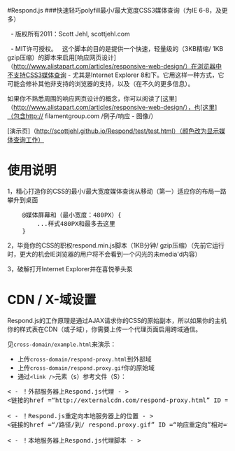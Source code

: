 #Respond.js
###快速轻巧polyfill最小/最大宽度CSS3媒体查询（为IE 6-8，及更多）

  - 版权所有2011：Scott Jehl, scottjehl.com

  - MIT许可授权。
 
这个脚本的目的是提供一个快速，轻量级的（3KB精缩/ 1KB gzip压缩）的脚本来启用[响应网页设计]（http://www.alistapart.com/articles/responsive-web-design/）在浏览器中不支持CSS3媒体查询 - 尤其是Internet Explorer 8和下。它用这样一种方式，它可能会修补其他非支持的浏览器的支持，以及（在不久的更多信息）。

如果你不熟悉周围的响应网页设计的概念，你可以阅读了[这里]（http://www.alistapart.com/articles/responsive-web-design/），也[这里]（包含http:// filamentgroup.com /例子/响应 - 图像/）

[演示页]（http://scottjehl.github.io/Respond/test/test.html）（颜色改为显示媒体查询工作）


使用说明
======

1，精心打造你的CSS的最小/最大宽度媒体查询从移动（第一）适应你的布局一路攀升到桌面


<PRE>
    @媒体屏幕和（最小宽度：480PX）{
        ...样式480PX和最多去这里
    }
</PRE>

2，毕竟你的CSS的职权respond.min.js脚本（1KB分钟/ gzip压缩）（先前它运行时，更大的机会IE浏览器的用户将不会看到一个闪光的未media'd内容）

3，破解打开Internet Explorer并在喜悦拳头泵


CDN / X-域设置
======

Respond.js的工作原理是通过AJAX请求你的CSS的原始副本，所以如果你的主机你的样式表在CDN（或子域），你需要上传一个代理页面启用跨域通信。

见`cross-domain/example.html`来演示：

- 上传`cross-domain/respond-proxy.html`到外部域
- 上传`cross-domain/respond.proxy.gif`你的原始域
- 通过`<link />`元素（s）参考文件（S）：

<PRE>
< - ！外部服务器上Respond.js代理 - >
<链接的href =“htt​​p://externalcdn.com/respond-proxy.html” ID =“响应代理”相对=“响应代理” />

< - ！Respond.js重定向本地服务器上的位置 - >
<链接的href =“/路径/到/ respond.proxy.gif” ID =“响应重定向”相对=“响应重定向” />

< - ！本地服务器上Respond.js代理脚本 - >
<script src="/path/to/respond.proxy.js"> </ SCRIPT>
</预>

如果你有问题的跨域设置，确保响应，proxy.html没有附加了查询字符串。

注：非常非常感谢@ doctyper在跨域代理的贡献！


支持与注意事项
======

一些注意事项要牢记：

- 这个脚本的重点是故意很窄：只有最小宽度和最大宽度媒体查询和所有的媒体类型（屏幕，打印等）将被转换为不支持的浏览器。我想保持简单的文件大小，维护和性能，所以我故意限制支持是必不可少的构建（手机优先）响应式设计的查询。在未来，我可以返工的事情有点包括钩修补，在其他媒体查询功能 - 敬请期待！

- 浏览器的原生支持CSS3媒体查询是选择出尽可能快地运行该脚本。在测试的支持，其他所有浏览器都受到一个快速测试，以确定它们是否支持媒体查询，或不进行运行脚本之前。这个测试是现在分别包括顶部，并使用window.matchMedia polyfill这里找到：https://github.com/paulirish/matchMedia.js。如果您已经通过Modernizr的或以其他方式包括本polyfill，随时删除该部分。

- 此脚本依赖于没有其他脚本或框架（除了包含matchMedia polyfill），并针对移动传输优化（〜1kb的总文件大小分钟/ gzip格式）

- 正如你可能已经猜到，这个实现是在问候CSS的解析规则相当愚蠢的。这是一件好事，因为这允许它运行非常快，但它的松动也可能会导致意外行为。例如：如果您奉上全媒体查询，在注释中拟禁用其规则，你可能会发现，这些规则将结束在非媒体查询支持的浏览器启用。

- Respond.js不分析通过CSS的@ import引用，也不会与风格元素中的媒体查询的工作，因为这些样式不能被重新请求进行解析。

- 由于安全限制，有些浏览器可能不允许该脚本工作的文件:/ /网址（因为它使用xmlHttpRequest的）。在Web服务器上运行它。

- 如果包括MQ特定样式的CSS文件的请求
  后面的重定向，Respond.js会默默的失败。 CSS文件应
响应一个200状态。

- 目前，媒体上的链接元素的属性都支持，但前提是链接的样式表中不包含媒体查询。如果它包含的查询，媒体属性将被忽略，内部查询将正常解析。换句话说，@在CSS优先采取媒体陈述。

- 据报道，如果CSS文件编码为UTF-8字节顺序标记（BOM），他们不会与Respond.js在IE7或IE8的工作。注意到在问题＃97

- 警告：包括媒体查询中的@ font-face规则会导致IE7和IE8加载过程中挂起。要解决这个问题，在敞开的地方的@ font-face规则，作为同级其他媒体查询。

- 如果您有引用超过32个样式表，IE浏览器会抛出一个错误，'无效的过程调用或参数`。串连你的CSS和问题应该消失。

- 不支持萨斯/ SCSS源地图; `@媒体萨斯 - 调试信息'将打破respond.js。注意到问题[＃148]（https://github.com/scottjehl/Respond/issues/148）

- Internet Explorer 9的支持CSS3媒体查询，但不是框架内，当包含媒体查询的CSS是在外部文件中（这似乎是在IE9中的错误 - 见http://stackoverflow.com/questions/10316247/media-查询 - 失败 - 内 - IE9-IFRAME）。看到这犯了修复，如果你有这个问题。 https://github.com/NewSignature/Respond/commit/1c86c66075f0a2099451eb426702fc3540d2e603

- 嵌套媒体查询不支持


怎样的工作？
======
基本上，脚本循环遍历页面中引用的CSS和运行在其内容的正则表达式或两个找媒体查询和CSS及其相关的块。在Internet Explorer中，样式表的内容是无法检索其预解析状态（在IE浏览器8 - ，表示其媒体查询是从文本中删除），所以Respond.js再次请求使用Ajax的CSS文件和解析来自那里的文本响应。请确保正确配置你的CSS文件“缓存使这一重新请求实际上并没有去到服务器，打你的浏览器缓存来代替。

从那里，每个媒体查询块是通过样式元素附加到头部的顺序，以及这些风格元素都启用和禁用（阅读：追加和删除从DOM），这取决于它们的最小/最大宽度与浏览器的宽度如何比较。在样式元素的媒体属性将匹配在CSS的查询，因此它可能是“屏幕”，“投影机”，或任何你想要的。包含在CSS中的任何相对路径将通过他们的样式表的href作为前缀，所以图像路径会直接给他们正确的目的地

API的选项？
======

- respond.update（）：重新运行该解析器（有益的，如果你添加了一个样式表的页面，它需要被翻译）
- respond.mediaQueriesSupported：设置为true，如果浏览器本身支持媒体查询。
- respond.getEmValue（）：返回一个EM的像素值


替代这个脚本
======
这是不是唯一的CSS3媒体查询polyfill脚本在那里;但它可能是最快的。

如果你正在寻找更强大的CSS3媒体查询支持，你可以检查出http://code.google.com/p/css3-mediaqueries-js/。在测试中，我发现，脚本，渲染复杂的响应设计（无论是在文件大小和性能）时，会明显慢，但它确实比支持这个脚本了很多媒体的查询功能。